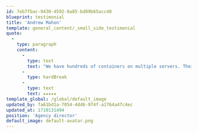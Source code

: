 ```yaml
---
id: 7eb7fbac-9430-4592-8a85-bd89b65acc40
blueprint: testimonial
title: 'Andrew Mahon'
template: general_content/_small_side_testimonial
quote:
  -
    type: paragraph
    content:
      -
        type: text
        text: "We have hundreds of containers on multiple servers. Their uptime is amazing - I can't recall us having a hardware-related outage over the past 4 years we have used them for our hosting."
      -
        type: hardBreak
      -
        type: text
        text: ★★★★★
template_global: /global/default_image
updated_by: fa61bd1a-7054-4dd6-974f-a1764a47c4ec
updated_at: 1710131494
position: 'Agency director'
default_image: default-avatar.png
---
```

